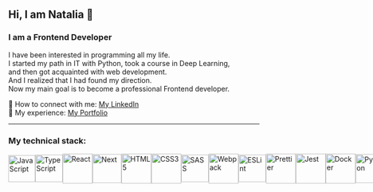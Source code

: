 ## Hi, I am Natalia 👋

### I am a Frontend Developer

I have been interested in programming all my life.  
I started my path in IT with Python, took a course in Deep Learning,  
and then got acquainted with web development.  
And I realized that I had found my direction.  
Now my main goal is to become a professional Frontend developer.  

&#128232; How to connect with me: [My LinkedIn](https://www.linkedin.com/in/natalia-lebedeva-b0391b293/)  
&#128188; My experience: [My Portfolio](https://natanchik.github.io/portfolio/)  

---

### My technical stack:
<div style="display: flex; align-items: center;">
<img alt="JavaScript" width=54px height=54px src="https://github.com/natanchik/natanchik/assets/79564962/43fabbec-d53a-477f-9ede-f6c5476e733a">
<img alt="TypeScript" width=55px height=55px src="https://github.com/natanchik/natanchik/assets/79564962/101daf9f-7d0c-4be0-9f7f-88e50f7551d1">
<img alt="React" width=60px height=60px src="https://github.com/natanchik/natanchik/assets/79564962/dfaf2d35-30d1-4cd6-9b3e-426d7156bd5f">
<img alt="Next" width=58px height=58px src="https://github.com/natanchik/natanchik/assets/79564962/0525a346-f364-4fd4-ab84-7ea538033e8b">
<img alt="HTML5" width=60px height=60px src="https://github.com/natanchik/natanchik/assets/79564962/17a6a05f-9369-4e30-80e5-8e7026d52a22">
<img alt="CSS3" height=60px src="https://github.com/natanchik/natanchik/assets/79564962/dad544d2-cfc5-4da4-a490-63218cb29652">
<img alt="SASS" width=55px height=55px src="https://github.com/natanchik/natanchik/assets/79564962/255cc0f4-27c7-4911-a984-7d97d52c2257">
<img alt="Webpack" width=60px height=60px src="https://github.com/natanchik/natanchik/assets/79564962/b48de9c3-de61-407e-a646-6cd74411f00c">
<img alt="ESLint" width=55px height=55px src="https://github.com/natanchik/natanchik/assets/79564962/61c5bee2-f8bd-40f8-a705-15493a8d2268">
<img alt="Prettier" width=60px height=60px src="https://github.com/natanchik/natanchik/assets/79564962/2b8b66e5-c1bd-4ce7-b85a-9ed324876ff1">
<img alt="Jest" width=60px height=60px src="https://github.com/natanchik/natanchik/assets/79564962/91514b41-4a20-4ab3-8f13-ccacd894e1e7">
<img alt="Docker" width=60px height=60px src="https://github.com/natanchik/natanchik/assets/79564962/fb249e8d-2c59-4305-a2fd-f1a760b06b99">
<img alt="Python" width=58px height=58px src="https://github.com/natanchik/natanchik/assets/79564962/9862ea4a-130c-48b0-b86b-eabd26f2b53e">
<img alt="Git" width=58px height=58px src="https://github.com/natanchik/natanchik/assets/79564962/c47daa6d-a8d5-4d84-af85-b2f8c9e3e0d4">
</div>
